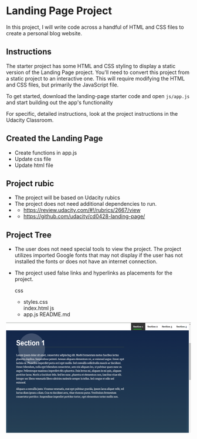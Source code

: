 # Landing Page Project

In this project, I will write code across a handful of HTML and CSS files to create a personal blog website.

## Instructions

The starter project has some HTML and CSS styling to display a static version of the Landing Page project. You'll need to convert this project from a static project to an interactive one. This will require modifying the HTML and CSS files, but primarily the JavaScript file.

To get started, download the landing-page starter code and open `js/app.js` and start building out the app's functionality

For specific, detailed instructions, look at the project instructions in the Udacity Classroom.

## Created the Landing Page

- Create functions in app.js
- Update css file
- Update html file

## Project rubic

- The project will be based on Udacity rubics
- The project does not need additional dependencies to run.
- - https://review.udacity.com/#!/rubrics/2667/view
- - https://github.com/udacity/cd0428-landing-page/

## Project Tree

- The user does not need special tools to view the project. The project utilizes imported Google fonts that may not display if the user has not installed the fonts or does not have an internet connection.
- The project used false links and hyperlinks as placements for the project.

  css

  - styles.css  
    index.html
    js
  - app.js
    README.md

<div align="center">
  <img src="images/image-landing-page.png"  alt="image of landing page" width="600" height="300"/>
</div>
